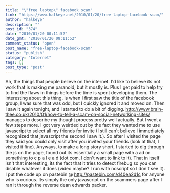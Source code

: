 ```yaml
---
title: "\"free laptop\" facebook scam"
link: "https://www.halkeye.net/2010/01/20/free-laptop-facebook-scam/"
author: "halkeye"
description: ""
post_id: "374"
date: "2010/01/20 00:11:52"
date_gmt: "2010/01/20 08:11:52"
comment_status: "open"
post_name: "free-laptop-facebook-scam"
status: "publish"
category: "Internet"
tags: []
post_type: "post"
---
```


Ah, the things that people believe on the internet. I'd like to believe its not work that is making me paranoid, but it mostly is. Plus I get paid to help try to find the flaws in things before the time is spent developing them. The interesting about this thing, is when I first saw the title of the facebook group, I was sure that was odd, but I quickly ignored it and moved on. Then I saw it again tonight, and I started to do a bit of digging. http://www.brain-thee.co.uk/2010/01/how-to-tell-a-scam-on-social-networking-sites/ manages to describe my thought process pretty well actually. But I went a few steps more. I got very weirded out by the fact they wanted me to use javascript to select all my friends for invite (I still can't believe I immediately recognized that javascript the second I saw it.). So after I visited the page they said you could only visit after you invited your friends (look at that, I visited it fine). Anyways, to make a long story short, I started to dig through the js on the page, found out its essentially a small page with a ad or something to c p a l e a d (dot com, I don't want to link to it). That in itself isn't that interesting, its the fact that it tries to detect firebug so you can disable whatever it does (video maybe? I run with noscript so I don't see it). I put the code up on pastebin @ http://pastebin.com/d40ea2d1c for anyone who is curious. Its simply the only javascript on the scammers page after I ran it through the reverse dean edwards packer.